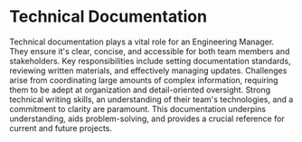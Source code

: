 # Technical Documentation

Technical documentation plays a vital role for an Engineering Manager. They ensure it's clear, concise, and accessible for both team members and stakeholders. Key responsibilities include setting documentation standards, reviewing written materials, and effectively managing updates. Challenges arise from coordinating large amounts of complex information, requiring them to be adept at organization and detail-oriented oversight. Strong technical writing skills, an understanding of their team's technologies, and a commitment to clarity are paramount. This documentation underpins understanding, aids problem-solving, and provides a crucial reference for current and future projects.
